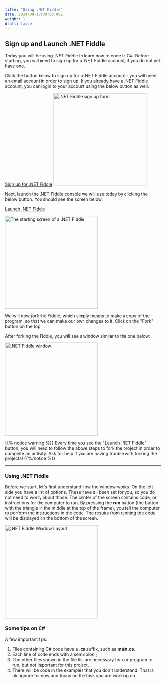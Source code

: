 ```yaml
---
title: "Using .NET Fiddle"
date: 2024-09-17T00:00:00Z
weight: 1
draft: false
---
```


## Sign up and Launch .NET Fiddle

Today you will be using .NET Fiddle to learn how to code in C#. Before starting, you will need to sign up for a .NET Fiddle account, if you do not yet have one. 

Click the button below to sign up for a .NET Fiddle account - you will need an email account in order to sign up. If you already have a .NET Fiddle account, you can login to your account using the below button as well.

<a class="my-2 mx-4 btn btn-info" href="https://dotnetfiddle.net/SignUp" target="_blank">Sign up for .NET Fiddle</a>
<img src="../images/dotnetfiddle-signup.png" height="300" alt=".NET Fiddle sign up form" />

Next, launch the .NET Fiddle console we will use today by clicking the below button. You should see the screen below.

<a class="my-2 mx-4 btn btn-info" href="https://dotnetfiddle.net/oLKxyN" target="_blank">Launch .NET FIddle</a>

<img src="../images/dotnetfiddle-launchScreen.png" height="300" alt="The starting screen of a .NET Fiddle" />

We will now *fork* the Fiddle, which simply means to make a copy of the program, so that we can make our own changes to it. Click on the "Fork" button on the top.

After forking the Fiddle, you will see a window similar to the one below:

<img src="../images/dotnetfiddle-window.png" height="300" alt=".NET Fiddle window" />

{{% notice warning %}}
Every time you see the "Launch .NET Fiddle" button, you will need to follow the above steps to fork the project in order to complete an activity. Ask for help if you are having trouble with forking the projects!
{{%/notice %}}

*********************************************************

### Using .NET Fiddle
Before we start, let's first understand how the window works. On the left side you have a list of options.  These have all been set for you, so you do not need to worry about those.  The center of the screen contains code, or instructions for the computer to run. By pressing the **run** button (the button with the triangle in the middle at the top of the frame), you tell the computer to perform the instructions in the code.  The results from running the code will be displayed on the bottom of the screen.

<img src="../images/donetfiddle-overview.png" height="300" alt=".NET Fiddle Window Layout" />

### Some tips on C#

A few important tips:
1. Files containing C# code have a **.cs** suffix, such as **main.cs**. 
2. Each line of code ends with a semicolon `;`
3. The other files shown in the file list are necessary for our program to run, but not important for this project.
4. There will be code in the examples that you don't understand.  That is ok, ignore for now and focus on the task you are working on.

